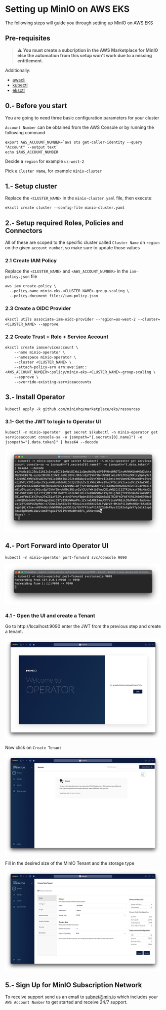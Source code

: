 # Setting up MinIO on AWS EKS

The following steps will guide you through setting up MinIO on AWS EKS

## Pre-requisites

> ⚠️ **You must create a subcription in the AWS Marketplace for MinIO else the automation from this setup won't work due to a missing entitlement.**


Additionally:

* [awscli](https://aws.amazon.com/cli/)
* [kubectl](https://kubernetes.io/docs/tasks/tools/)
* [eksctl](https://eksctl.io/introduction/#installation)

## 0.- Before you start

You are going to need three basic configuration parameters for your cluster

`Account Number` can be obtained from the AWS Console or by running the following command

```shell
export AWS_ACCOUNT_NUMBER=`aws sts get-caller-identity --query "Account" --output text` 
echo $AWS_ACCOUNT_NUMBER
```

Decide a `region` for example `us-west-2`

Pick a `Cluster Name`, for example `minio-cluster`

## 1.- Setup cluster

Replace the `<CLUSTER_NAME>` in the `minio-cluster.yaml` file, then execute:

```shell
eksctl create cluster --config-file minio-cluster.yaml
```

## 2.- Setup required Roles, Policies and Connectors

All of these are scoped to the specific cluster called `Cluster Name` on `region` on the given `account number`, so make
sure to update those values

### 2.1 Create IAM Policy

Replace the `<CLUSTER_NAME>` and `<AWS_ACCOUNT_NUMBER>` in the `iam-policy.json` file

```shell
aws iam create-policy \
  --policy-name minio-eks-<CLUSTER_NAME>-group-scaling \
  --policy-document file://iam-policy.json
```

### 2.3 Create a OIDC Provider

```shell
eksctl utils associate-iam-oidc-provider --region=us-west-2 --cluster=<CLUSTER_NAME> --approve
```

### 2.2 Create Trust + Role + Service Account

```shell
eksctl create iamserviceaccount \
    --name minio-operator \
    --namespace minio-operator \
    --cluster <CLUSTER_NAME> \
    --attach-policy-arn arn:aws:iam::<AWS_ACCOUNT_NUMBER>:policy/minio-eks-<CLUSTER_NAME>-group-scaling \
    --approve \
    --override-existing-serviceaccounts
```

## 3.- Install Operator

```shell
kubectl apply -k github.com/miniohq/marketplace/eks/resources 
```

### 3.1- Get the JWT to login to Operator UI

```shell
kubectl -n minio-operator  get secret $(kubectl -n minio-operator get serviceaccount console-sa -o jsonpath="{.secrets[0].name}") -o jsonpath="{.data.token}" | base64 --decode 
```

![JWT Token](images/jwt.png)

## 4.- Port Forward into Operator UI

```shell
kubectl -n minio-operator port-forward svc/console 9090
```

![Port Forwarding](images/port-forward.png)

### 4.1 - Open the UI and create a Tenant

Go to http://localhost:9090 enter the JWT from the previous step and create a tenant.

![Login](images/login.png)

Now click on `Create Tenant`

![List Tenant](images/tenant-list.png)

Fill in the desired size of the MinIO Tenant and the storage type

![Create Tenant](images/create-tenant.png)

## 5.- Sign Up for MinIO Subscription Network

To receive support send us an email to subnet@min.io which includes your `AWS Account Number` to get started and receive
24/7 support.
